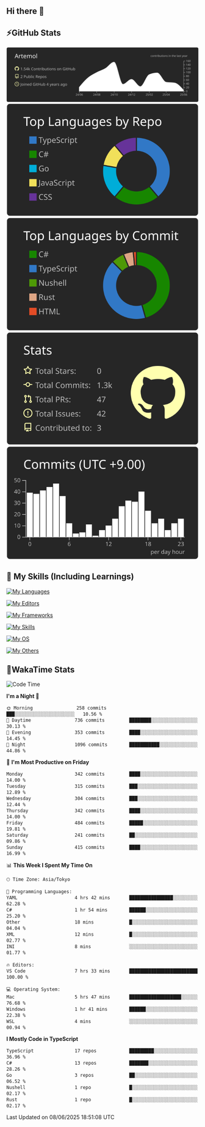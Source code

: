 ## Hi there 👋
<!--
**Artemol/Artemol** is a ✨ _special_ ✨ repository because its `README.md` (this file) appears on your GitHub profile.

Here are some ideas to get you started:

- 🔭 I’m currently working on ...
- 🌱 I’m currently learning ...
- 👯 I’m looking to collaborate on ...
- 🤔 I’m looking for help with ...
- 💬 Ask me about ...
- 📫 How to reach me: ...
- 😄 Pronouns: ...
- ⚡ Fun fact: ...
-->

## ⚡GitHub Stats
[![](https://raw.githubusercontent.com/Artemol/Artemol/main/profile-summary-card-output/apprentice/0-profile-details.svg)](https://github.com/vn7n24fzkq/github-profile-summary-cards)
[![](https://raw.githubusercontent.com/Artemol/Artemol/main/profile-summary-card-output/apprentice/1-repos-per-language.svg)](https://github.com/vn7n24fzkq/github-profile-summary-cards) [![](https://raw.githubusercontent.com/Artemol/Artemol/main/profile-summary-card-output/apprentice/2-most-commit-language.svg)](https://github.com/vn7n24fzkq/github-profile-summary-cards)
[![](https://raw.githubusercontent.com/Artemol/Artemol/main/profile-summary-card-output/apprentice/3-stats.svg)](https://github.com/vn7n24fzkq/github-profile-summary-cards) [![](https://raw.githubusercontent.com/Artemol/Artemol/main/profile-summary-card-output/apprentice/4-productive-time.svg)](https://github.com/vn7n24fzkq/github-profile-summary-cards)

## 🌱 My Skills (Including Learnings)

<!--
### Languages
-->
[![My Languages](https://skillicons.dev/icons?i=ts,py,cs,dotnet,rust,go,c,matlab,css)](https://skillicons.dev)

<!--
### Editors
-->
[![My Editors](https://skillicons.dev/icons?i=vscode,neovim,vim,visualstudio,idea)](https://skillicons.dev)

<!--
### Frameworks
-->
[![My Frameworks](https://skillicons.dev/icons?i=react,nestjs,vite,tailwind,tauri,electron,remix,nextjs,fastapi)](https://skillicons.dev)

<!--
### Tools
-->
[![My Skills](https://skillicons.dev/icons?i=git,nodejs,docker,unity,postman,bun,discord,cloudflare,bash,prometheus,grafana,obsidian)](https://skillicons.dev)

<!--
### OS
-->
[![My OS](https://skillicons.dev/icons?i=windows,ubuntu)](https://skillicons.dev)

<!--
### Others
-->
[![My Others](https://skillicons.dev/icons?i=github,raspberrypi,gcp)](https://skillicons.dev)

## 💬WakaTime Stats
<!--START_SECTION:waka-->
![Code Time](http://img.shields.io/badge/Code%20Time-553%20hrs%2051%20mins-blue)

**I'm a Night 🦉** 

```text
🌞 Morning                258 commits         ███░░░░░░░░░░░░░░░░░░░░░░   10.56 % 
🌆 Daytime                736 commits         ████████░░░░░░░░░░░░░░░░░   30.13 % 
🌃 Evening                353 commits         ████░░░░░░░░░░░░░░░░░░░░░   14.45 % 
🌙 Night                  1096 commits        ███████████░░░░░░░░░░░░░░   44.86 % 
```
📅 **I'm Most Productive on Friday** 

```text
Monday                   342 commits         ████░░░░░░░░░░░░░░░░░░░░░   14.00 % 
Tuesday                  315 commits         ███░░░░░░░░░░░░░░░░░░░░░░   12.89 % 
Wednesday                304 commits         ███░░░░░░░░░░░░░░░░░░░░░░   12.44 % 
Thursday                 342 commits         ████░░░░░░░░░░░░░░░░░░░░░   14.00 % 
Friday                   484 commits         █████░░░░░░░░░░░░░░░░░░░░   19.81 % 
Saturday                 241 commits         ██░░░░░░░░░░░░░░░░░░░░░░░   09.86 % 
Sunday                   415 commits         ████░░░░░░░░░░░░░░░░░░░░░   16.99 % 
```


📊 **This Week I Spent My Time On** 

```text
🕑︎ Time Zone: Asia/Tokyo

💬 Programming Languages: 
YAML                     4 hrs 42 mins       ████████████████░░░░░░░░░   62.28 % 
C#                       1 hr 54 mins        ██████░░░░░░░░░░░░░░░░░░░   25.20 % 
Other                    18 mins             █░░░░░░░░░░░░░░░░░░░░░░░░   04.04 % 
XML                      12 mins             █░░░░░░░░░░░░░░░░░░░░░░░░   02.77 % 
INI                      8 mins              ░░░░░░░░░░░░░░░░░░░░░░░░░   01.77 % 

🔥 Editors: 
VS Code                  7 hrs 33 mins       █████████████████████████   100.00 % 

💻 Operating System: 
Mac                      5 hrs 47 mins       ███████████████████░░░░░░   76.68 % 
Windows                  1 hr 41 mins        ██████░░░░░░░░░░░░░░░░░░░   22.38 % 
WSL                      4 mins              ░░░░░░░░░░░░░░░░░░░░░░░░░   00.94 % 
```

**I Mostly Code in TypeScript** 

```text
TypeScript               17 repos            █████████░░░░░░░░░░░░░░░░   36.96 % 
C#                       13 repos            ███████░░░░░░░░░░░░░░░░░░   28.26 % 
Go                       3 repos             ██░░░░░░░░░░░░░░░░░░░░░░░   06.52 % 
Nushell                  1 repo              █░░░░░░░░░░░░░░░░░░░░░░░░   02.17 % 
Rust                     1 repo              █░░░░░░░░░░░░░░░░░░░░░░░░   02.17 % 
```




 Last Updated on 08/06/2025 18:51:08 UTC
<!--END_SECTION:waka-->

